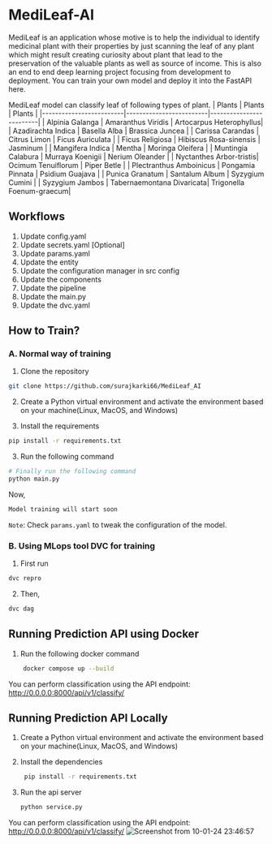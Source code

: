 # MediLeaf-AI

MediLeaf is an application whose motive is to help the individual to identify medicinal plant with their properties by just scanning the leaf of any plant which might result creating curiosity about plant that lead to the preservation of the valuable plants as well as source of income. This is also an end to end deep learning project focusing from development to deployment. You can train your own model and deploy it into the FastAPI here.


MediLeaf model can classify leaf of following types of plant.
|           Plants              |        Plants                 |           Plants              |
|-------------------------|-------------------------|-------------------------|
| Alpinia Galanga         | Amaranthus Viridis      | Artocarpus Heterophyllus|
| Azadirachta Indica      | Basella Alba            | Brassica Juncea         |
| Carissa Carandas        | Citrus Limon            | Ficus Auriculata        |
| Ficus Religiosa         | Hibiscus Rosa-sinensis  | Jasminum                |
| Mangifera Indica        | Mentha                  | Moringa Oleifera        |
| Muntingia Calabura      | Murraya Koenigii        | Nerium Oleander         |
| Nyctanthes Arbor-tristis| Ocimum Tenuiflorum       | Piper Betle             |
| Plectranthus Amboinicus | Pongamia Pinnata        | Psidium Guajava         |
| Punica Granatum         | Santalum Album          | Syzygium Cumini         |
| Syzygium Jambos         | Tabernaemontana Divaricata| Trigonella Foenum-graecum|


## Workflows

1. Update config.yaml
2. Update secrets.yaml [Optional]
3. Update params.yaml
4. Update the entity
5. Update the configuration manager in src config
6. Update the components
7. Update the pipeline
8. Update the main.py
9. Update the dvc.yaml


## How to Train?

### A. Normal way of training

1. Clone the repository
```bash
git clone https://github.com/surajkarki66/MediLeaf_AI
```
2. Create a Python virtual environment and activate the environment based on your machine(Linux, MacOS, and Windows)

3. Install the requirements
```bash
pip install -r requirements.txt
```
3. Run the following command

```bash
# Finally run the following command
python main.py
```

Now,
```bash
Model training will start soon
```

`Note`: Check `params.yaml` to tweak the configuration of the model.

### B. Using MLops tool DVC for training

1. First run
```bash
dvc repro
```

2. Then,
```bash
dvc dag
```

## Running Prediction API using Docker
1. Run the following docker command

```bash
    docker compose up --build
```

You can perform classification using the API endpoint: http://0.0.0.0:8000/api/v1/classify/

## Running Prediction API Locally
1. Create a Python virtual environment and activate the environment based on your machine(Linux, MacOS, and Windows)

2. Install the dependencies
   ```bash
    pip install -r requirements.txt
   ```

3. Run the api server
    ```bash
    python service.py
    ```

You can perform classification using the API endpoint: http://0.0.0.0:8000/api/v1/classify/
![Screenshot from 10-01-24 23:46:57](https://github.com/surajkarki66/MediLeaf_AI/assets/50628520/96296e1b-4659-4bf0-81dd-a5407eb8d45e)

